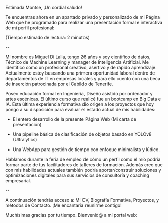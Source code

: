 <!-- SALUDO -->
Estimada Montse, 
¡Un cordial saludo!

<!-- INTRODUCCIÓN -->
Te encuentras ahora en un apartado privado y personalizado de mi Página Web que he programado para realizar una presentación formal e interactiva de mi perfil profesional:

(Tiempo estimado de lectura: 2 minutos)
<!-- CUERPO -->
--

Mi nombre es Miguel Di Lalla, tengo 26 años y soy científico de datos, Técnico de Machine Learning y manager de Inteligencia Artificial. Me identifico como un profesional creativo, asertivo y de rápido aprendizaje. Actualmente estoy buscando una primera oportunidad laboral dentro de departamentos de IT en empresas locales y para ello cuento con una beca de inserción patrocinada por el Cabildo de Tenerife.

Poseo educación formal en Ingeniería, Diseño asistido por ordenador y artes escénicas. El último curso que realicé fue un bootcamp en Big Data e IA. Esta última experiencia formativa dio origen a los proyectos que hoy pongo a su disposición para evaluar el estado actual de mis habilidades:

- El entero desarrollo de la presente Página Web (Mi carta de presentación)

- Una pipeline básica de clasificación de objetos basado en YOLOv8 (Ultralytics)

- Una WebApp para gestión de tiempo con enfoque minimalista y lúdico.

Hablamos durante la feria de empleo de cómo un perfil como el mío podría formar parte de tus facilitadores de talleres de formación. Además creo que con mis habilidades actuales también podría aportar/construir soluciones y optimizaciones digitales para sus servicios de consultoría y coaching empresarial. 

--

<!-- DESPEDIDA -->
A continuación tendrás acceso a: Mi CV, Biografía Formativa, Proyectos, y métodos de Contacto. ¡Me encantaría reunirme contigo!

Muchísimas gracias por tu tiempo. Bienvenid@ a mi portal web:
